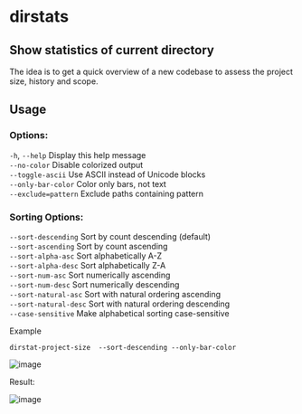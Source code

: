 # dirstats

## Show statistics of current directory
The idea is to get a quick overview of a new codebase to assess the project size, history and scope.

## Usage

### Options:
  `-h`, `--help`           Display this help message\
  `--no-color`          Disable colorized output\
  `--toggle-ascii`      Use ASCII instead of Unicode blocks\
  `--only-bar-color`    Color only bars, not text\
  `--exclude=pattern`   Exclude paths containing pattern

### Sorting Options:
  `--sort-descending`   Sort by count descending (default)\
  `--sort-ascending`    Sort by count ascending\
  `--sort-alpha-asc`    Sort alphabetically A-Z\
  `--sort-alpha-desc`   Sort alphabetically Z-A\
  `--sort-num-asc`      Sort numerically ascending\
  `--sort-num-desc`     Sort numerically descending\
  `--sort-natural-asc`  Sort with natural ordering ascending\
  `--sort-natural-desc` Sort with natural ordering descending\
  `--case-sensitive`    Make alphabetical sorting case-sensitive

Example 

```dirstat-project-size  --sort-descending --only-bar-color```

![image](https://github.com/user-attachments/assets/288a7dff-27b2-4292-97c8-6d172c76ee7d)

Result:

![image](https://github.com/user-attachments/assets/11652dba-ebd3-4fbd-a347-a7cb266baf9b)

